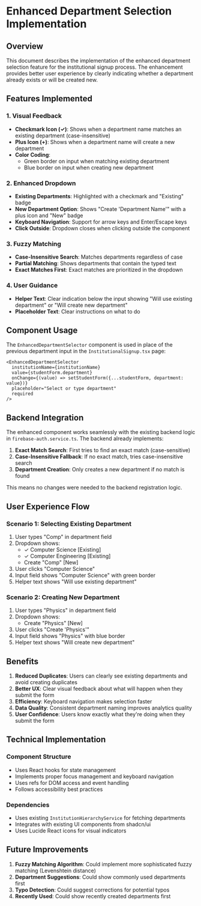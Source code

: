# Enhanced Department Selection Implementation

## Overview

This document describes the implementation of the enhanced department selection feature for the institutional signup process. The enhancement provides better user experience by clearly indicating whether a department already exists or will be created new.

## Features Implemented

### 1. Visual Feedback
- **Checkmark Icon (✓)**: Shows when a department name matches an existing department (case-insensitive)
- **Plus Icon (+)**: Shows when a department name will create a new department
- **Color Coding**: 
  - Green border on input when matching existing department
  - Blue border on input when creating new department

### 2. Enhanced Dropdown
- **Existing Departments**: Highlighted with a checkmark and "Existing" badge
- **New Department Option**: Shows "Create 'Department Name'" with a plus icon and "New" badge
- **Keyboard Navigation**: Support for arrow keys and Enter/Escape keys
- **Click Outside**: Dropdown closes when clicking outside the component

### 3. Fuzzy Matching
- **Case-Insensitive Search**: Matches departments regardless of case
- **Partial Matching**: Shows departments that contain the typed text
- **Exact Matches First**: Exact matches are prioritized in the dropdown

### 4. User Guidance
- **Helper Text**: Clear indication below the input showing "Will use existing department" or "Will create new department"
- **Placeholder Text**: Clear instructions on what to do

## Component Usage

The `EnhancedDepartmentSelector` component is used in place of the previous department input in the `InstitutionalSignup.tsx` page:

```tsx
<EnhancedDepartmentSelector
  institutionName={institutionName}
  value={studentForm.department}
  onChange={(value) => setStudentForm({...studentForm, department: value})}
  placeholder="Select or type department"
  required
/>
```

## Backend Integration

The enhanced component works seamlessly with the existing backend logic in `firebase-auth.service.ts`. The backend already implements:

1. **Exact Match Search**: First tries to find an exact match (case-sensitive)
2. **Case-Insensitive Fallback**: If no exact match, tries case-insensitive search
3. **Department Creation**: Only creates a new department if no match is found

This means no changes were needed to the backend registration logic.

## User Experience Flow

### Scenario 1: Selecting Existing Department
1. User types "Comp" in department field
2. Dropdown shows:
   - ✓ Computer Science [Existing]
   - ✓ Computer Engineering [Existing]
   - Create "Comp" [New]
3. User clicks "Computer Science"
4. Input field shows "Computer Science" with green border
5. Helper text shows "Will use existing department"

### Scenario 2: Creating New Department
1. User types "Physics" in department field
2. Dropdown shows:
   - Create "Physics" [New]
3. User clicks "Create 'Physics'"
4. Input field shows "Physics" with blue border
5. Helper text shows "Will create new department"

## Benefits

1. **Reduced Duplicates**: Users can clearly see existing departments and avoid creating duplicates
2. **Better UX**: Clear visual feedback about what will happen when they submit the form
3. **Efficiency**: Keyboard navigation makes selection faster
4. **Data Quality**: Consistent department naming improves analytics quality
5. **User Confidence**: Users know exactly what they're doing when they submit the form

## Technical Implementation

### Component Structure
- Uses React hooks for state management
- Implements proper focus management and keyboard navigation
- Uses refs for DOM access and event handling
- Follows accessibility best practices

### Dependencies
- Uses existing `InstitutionHierarchyService` for fetching departments
- Integrates with existing UI components from shadcn/ui
- Uses Lucide React icons for visual indicators

## Future Improvements

1. **Fuzzy Matching Algorithm**: Could implement more sophisticated fuzzy matching (Levenshtein distance)
2. **Department Suggestions**: Could show commonly used departments first
3. **Typo Detection**: Could suggest corrections for potential typos
4. **Recently Used**: Could show recently created departments first